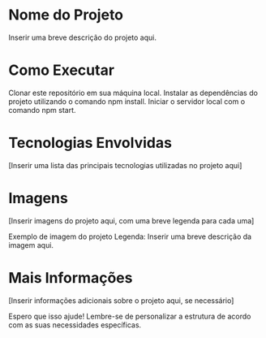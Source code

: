# Nome do Projeto

Inserir uma breve descrição do projeto aqui.

# Como Executar

Clonar este repositório em sua máquina local.
Instalar as dependências do projeto utilizando o comando npm install.
Iniciar o servidor local com o comando npm start.

# Tecnologias Envolvidas

[Inserir uma lista das principais tecnologias utilizadas no projeto aqui]

# Imagens

[Inserir imagens do projeto aqui, com uma breve legenda para cada uma]

Exemplo de imagem do projeto
Legenda: Inserir uma breve descrição da imagem aqui.

# Mais Informações

[Inserir informações adicionais sobre o projeto aqui, se necessário]

Espero que isso ajude! Lembre-se de personalizar a estrutura de acordo com as suas necessidades específicas.
